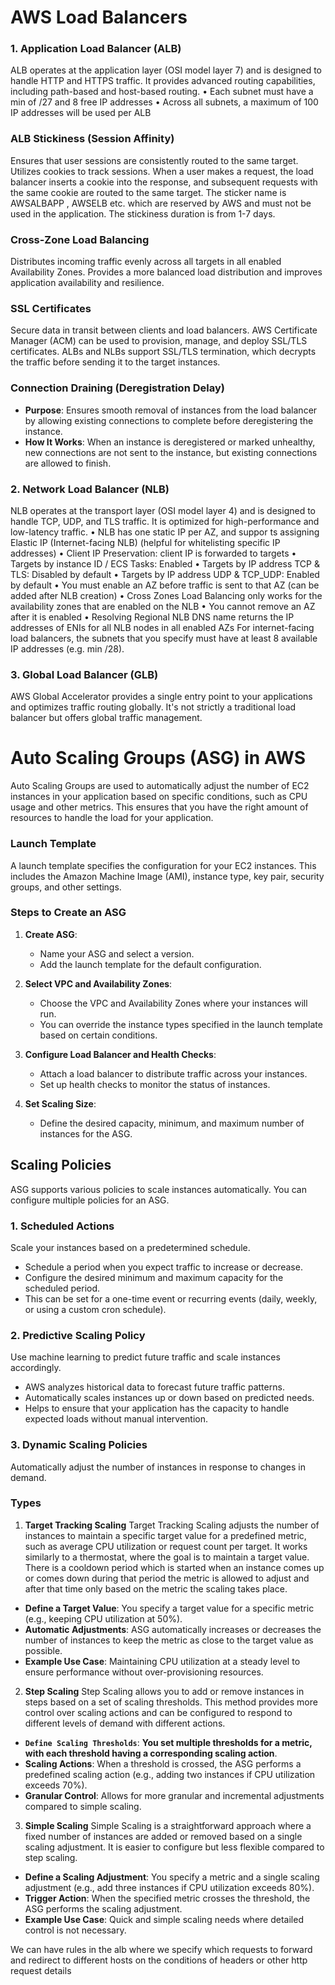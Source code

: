 # AWS Load Balancers

### 1. Application Load Balancer (ALB)
 ALB operates at the application layer (OSI model layer 7) and is designed to handle HTTP and HTTPS traffic. It provides advanced routing capabilities, including path-based and host-based routing.
 • Each subnet must have a min of /27 and 8 free IP addresses
• Across all subnets, a maximum of 100 IP addresses will be used per ALB
 
### ALB Stickiness (Session Affinity)
Ensures that user sessions are consistently routed to the same target.
Utilizes cookies to track sessions. When a user makes a request, the load balancer inserts a cookie into the response, and subsequent requests with the same cookie are routed to the same target.
The sticker name is AWSALBAPP , AWSELB etc. which are reserved by AWS and must not be used in the application.
The stickiness duration is from 1-7 days.
### Cross-Zone Load Balancing
Distributes incoming traffic evenly across all targets in all enabled Availability Zones.
Provides a more balanced load distribution and improves application availability and resilience.

### SSL Certificates
 Secure data in transit between clients and load balancers. AWS Certificate Manager (ACM) can be used to provision, manage, and deploy SSL/TLS certificates. ALBs and NLBs support SSL/TLS termination, which decrypts the traffic before sending it to the target instances.

### Connection Draining (Deregistration Delay)
- **Purpose**: Ensures smooth removal of instances from the load balancer by allowing existing connections to complete before deregistering the instance.
- **How It Works**: When an instance is deregistered or marked unhealthy, new connections are not sent to the instance, but existing connections are allowed to finish.
### 2. Network Load Balancer (NLB)
 NLB operates at the transport layer (OSI model layer 4) and is designed to handle TCP, UDP, and TLS traffic. It is optimized for high-performance and low-latency traffic.
 • NLB has one static IP per AZ, and suppor ts
assigning Elastic IP (Internet-facing NLB)
(helpful for whitelisting specific IP addresses)
• Client IP Preservation: client IP is forwarded to targets
• Targets by instance ID / ECS Tasks: Enabled
• Targets by IP address TCP & TLS: Disabled by default
• Targets by IP address UDP & TCP_UDP: Enabled by default
• You must enable an AZ before traffic is sent
to that AZ (can be added after NLB
creation)
• Cross Zones Load Balancing only works for
the availability zones that are enabled on the
NLB
• You cannot remove an AZ after it is enabled
• Resolving Regional NLB DNS name returns
the IP addresses of ENIs for all NLB nodes in all
enabled AZs
For internet-facing load balancers, the subnets that you specify must have at
least 8 available IP addresses (e.g. min /28).
### 3. Global Load Balancer (GLB)
 AWS Global Accelerator provides a single entry point to your applications and optimizes traffic routing globally. It's not strictly a traditional load balancer but offers global traffic management.


# Auto Scaling Groups (ASG) in AWS

Auto Scaling Groups are used to automatically adjust the number of EC2 instances in your application based on specific conditions, such as CPU usage and other metrics. This ensures that you have the right amount of resources to handle the load for your application.

### Launch Template
A launch template specifies the configuration for your EC2 instances. This includes the Amazon Machine Image (AMI), instance type, key pair, security groups, and other settings.

### Steps to Create an ASG

1. **Create ASG**: 
   - Name your ASG and select a version.
   - Add the launch template for the default configuration.

2. **Select VPC and Availability Zones**:
   - Choose the VPC and Availability Zones where your instances will run.
   - You can override the instance types specified in the launch template based on certain conditions.

3. **Configure Load Balancer and Health Checks**:
   - Attach a load balancer to distribute traffic across your instances.
   - Set up health checks to monitor the status of instances.

4. **Set Scaling Size**:
   - Define the desired capacity, minimum, and maximum number of instances for the ASG.

## Scaling Policies

ASG supports various policies to scale instances automatically. You can configure multiple policies for an ASG.

### 1. Scheduled Actions
Scale your instances based on a predetermined schedule.
  - Schedule a period when you expect traffic to increase or decrease.
  - Configure the desired minimum and maximum capacity for the scheduled period.
  - This can be set for a one-time event or recurring events (daily, weekly, or using a custom cron schedule).

### 2. Predictive Scaling Policy
Use machine learning to predict future traffic and scale instances accordingly.
  - AWS analyzes historical data to forecast future traffic patterns.
  - Automatically scales instances up or down based on predicted needs.
  - Helps to ensure that your application has the capacity to handle expected loads without manual intervention.

### 3. Dynamic Scaling Policies
Automatically adjust the number of instances in response to changes in demand.
### Types
1. **Target Tracking Scaling**
Target Tracking Scaling adjusts the number of instances to maintain a specific target value for a predefined metric, such as average CPU utilization or request count per target. It works similarly to a thermostat, where the goal is to maintain a target value. There is a cooldown period which is started when an instance comes up or comes down during that period the metric is allowed to adjust and after that time only based on the metric the scaling takes place.
- **Define a Target Value**: You specify a target value for a specific metric (e.g., keeping CPU utilization at 50%).
- **Automatic Adjustments**: ASG automatically increases or decreases the number of instances to keep the metric as close to the target value as possible.
- **Example Use Case**: Maintaining CPU utilization at a steady level to ensure performance without over-provisioning resources.

2. **Step Scaling**
Step Scaling allows you to add or remove instances in steps based on a set of scaling thresholds. This method provides more control over scaling actions and can be configured to respond to different levels of demand with different actions.
- **`Define Scaling Thresholds`**: **You set multiple thresholds for a metric, with each threshold having a corresponding scaling action**.
- **Scaling Actions**: When a threshold is crossed, the ASG performs a predefined scaling action (e.g., adding two instances if CPU utilization exceeds 70%).
- **Granular Control**: Allows for more granular and incremental adjustments compared to simple scaling.

3. **Simple Scaling**
Simple Scaling is a straightforward approach where a fixed number of instances are added or removed based on a single scaling adjustment. It is easier to configure but less flexible compared to step scaling.
- **Define a Scaling Adjustment**: You specify a metric and a single scaling adjustment (e.g., add three instances if CPU utilization exceeds 80%).
- **Trigger Action**: When the specified metric crosses the threshold, the ASG performs the scaling adjustment.
- **Example Use Case**: Quick and simple scaling needs where detailed control is not necessary.

We can have rules in the alb where we specify which requests to forward and redirect to different hosts on the conditions of headers or other http request details
